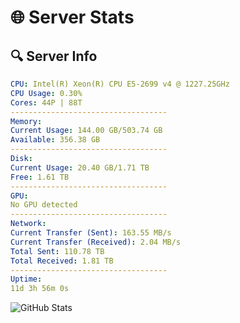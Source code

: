 # 🌐 Server Stats
## 🔍 Server Info
```yaml
CPU: Intel(R) Xeon(R) CPU E5-2699 v4 @ 1227.25GHz
CPU Usage: 0.30%
Cores: 44P | 88T
-----------------------------------
Memory:
Current Usage: 144.00 GB/503.74 GB
Available: 356.38 GB
-----------------------------------
Disk:
Current Usage: 20.40 GB/1.71 TB
Free: 1.61 TB
-----------------------------------
GPU:
No GPU detected
-----------------------------------
Network:
Current Transfer (Sent): 163.55 MB/s
Current Transfer (Received): 2.04 MB/s
Total Sent: 110.78 TB
Total Received: 1.81 TB
-----------------------------------
Uptime:
11d 3h 56m 0s
```
![GitHub Stats](https://img.shields.io/badge/Updated-2025-02-19_02:39:18-blue)